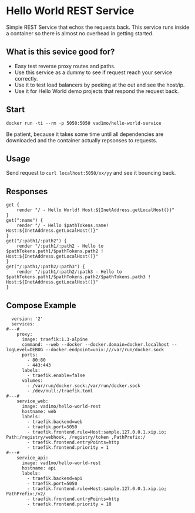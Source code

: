# Hello World REST Service

Simple REST Service that echos the requests back.
This service runs inside a container so there is almost no overhead in getting started. 

## What is this sevice good for?
- Easy test reverse proxy routes and paths.
- Use this service as a dummy to see if request reach your service correctly. 
- Use it to test load balancers by peeking at the out and see the host/ip. 
- Use it for Hello World demo projects that respond the request back. 

## Start 

```
docker run -ti --rm -p 5050:5050 vad1mo/hello-world-service
```
Be patient, because it takes some time until all dependencies are downloaded and the container actually repsonses to requests.

## Usage


Send request to `curl localhost:5050/xx/yy` and see it bouncing back.

## Responses

```
get {
    render "/ - Hello World! Host:${InetAddress.getLocalHost()}"
}
get(":name") {
    render "/ - Hello $pathTokens.name! Host:${InetAddress.getLocalHost()}"
}
get("/:path1/:path2") {
    render "/:path1/:path2 - Hello to $pathTokens.path1/$pathTokens.path2 ! Host:${InetAddress.getLocalHost()}"
}
get("/:path1/:path2/:path3") {
    render "/:path1/:path2/:path3 - Hello to $pathTokens.path1/$pathTokens.path2/$pathTokens.path3 ! Host:${InetAddress.getLocalHost()}"
}
```
## Compose Example

```
  version: '2'
  services:
#---#
    proxy:
      image: traefik:1.3-alpine
      command: --web --docker --docker.domain=docker.localhost --logLevel=DEBUG --docker.endpoint=unix:///var/run/docker.sock
      ports:
        - 80:80
        - 443:443
      labels:
        - traefik.enable=false
      volumes:
        - /var/run/docker.sock:/var/run/docker.sock
        - /dev/null:/traefik.toml
#---#
    service_web:
      image: vad1mo/hello-world-rest
      hostname: web
      labels:
        - traefik.backend=web
        - traefik.port=5050
        - traefik.frontend.rule=Host:sample.127.0.0.1.xip.io; Path:/registry/webhook, /registry/token ,PathPrefix:/
        - traefik.frontend.entryPoints=http
        - traefik.frontend.priority = 1
#---#
    service_api:
      image: vad1mo/hello-world-rest
      hostname: api
      labels:
        - traefik.backend=api
        - traefik.port=5050
        - traefik.frontend.rule=Host:sample.127.0.0.1.xip.io; PathPrefix:/v2/
        - traefik.frontend.entryPoints=http
        - traefik.frontend.priority = 10
```
